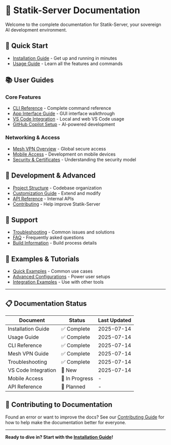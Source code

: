 # 📖 Statik-Server Documentation

Welcome to the complete documentation for Statik-Server, your sovereign AI development environment.

## 🚀 Quick Start

- [Installation Guide](./INSTALL.md) - Get up and running in minutes
- [Usage Guide](./USAGE.md) - Learn all the features and commands

## 📚 User Guides

### Core Features
- [CLI Reference](./CLI_REFERENCE.md) - Complete command reference
- [App Interface Guide](./user/APP_INTERFACE.md) - GUI interface walkthrough
- [VS Code Integration](./user/VSCODE_INTEGRATION.md) - Local and web VS Code usage
- [GitHub Copilot Setup](./user/COPILOT_SETUP.md) - AI-powered development

### Networking & Access
- [Mesh VPN Overview](./mesh/MESH_OVERVIEW.md) - Global secure access
- [Mobile Access](./user/MOBILE_ACCESS.md) - Development on mobile devices
- [Security & Certificates](./user/SECURITY.md) - Understanding the security model

## 🔧 Development & Advanced

- [Project Structure](./development/STRUCTURE.md) - Codebase organization
- [Customization Guide](./development/CUSTOMIZATION.md) - Extend and modify
- [API Reference](./development/API_REFERENCE.md) - Internal APIs
- [Contributing](./development/CONTRIBUTING.md) - Help improve Statik-Server

## 🛟 Support

- [Troubleshooting](./TROUBLESHOOTING.md) - Common issues and solutions
- [FAQ](./FAQ.md) - Frequently asked questions
- [Build Information](./BUILD_COMPLETE.md) - Build process details

## 🌟 Examples & Tutorials

- [Quick Examples](./examples/QUICK_EXAMPLES.md) - Common use cases
- [Advanced Configurations](./examples/ADVANCED_CONFIG.md) - Power user setups
- [Integration Examples](./examples/INTEGRATIONS.md) - Use with other tools

---

## 📋 Documentation Status

| Document | Status | Last Updated |
|----------|--------|--------------|
| Installation Guide | ✅ Complete | 2025-07-14 |
| Usage Guide | ✅ Complete | 2025-07-14 |
| CLI Reference | ✅ Complete | 2025-07-14 |
| Mesh VPN Guide | ✅ Complete | 2025-07-14 |
| Troubleshooting | ✅ Complete | 2025-07-14 |
| VS Code Integration | 🔄 New | 2025-07-14 |
| Mobile Access | 📝 In Progress | - |
| API Reference | 📝 Planned | - |

## 🤝 Contributing to Documentation

Found an error or want to improve the docs? See our [Contributing Guide](./development/CONTRIBUTING.md) for how to help make the documentation better for everyone.

---

**Ready to dive in? Start with the [Installation Guide](./INSTALL.md)!**
